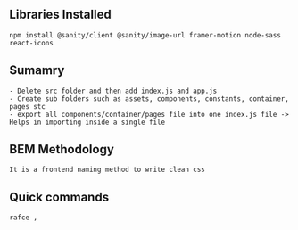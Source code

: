 ## Libraries Installed

`npm install @sanity/client @sanity/image-url framer-motion node-sass react-icons`

## Sumamry

```
- Delete src folder and then add index.js and app.js
- Create sub folders such as assets, components, constants, container, pages stc
- export all components/container/pages file into one index.js file -> Helps in importing inside a single file
```

## BEM Methodology

```
It is a frontend naming method to write clean css
```

## Quick commands

`rafce ,`
